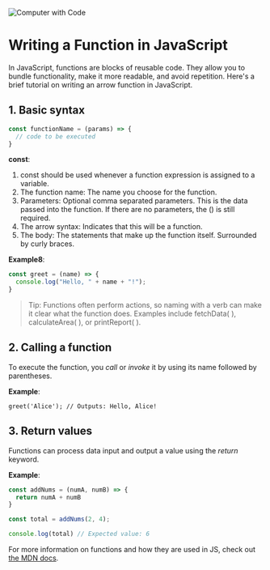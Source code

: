 ![Computer with Code](https://images.unsplash.com/photo-1587620962725-abab7fe55159?auto=format&fit=crop&q=80&w=1631&ixlib=rb-4.0.3&ixid=M3wxMjA3fDB8MHxwaG90by1wYWdlfHx8fGVufDB8fHx8fA%3D%3D)


# Writing a Function in JavaScript

In JavaScript, functions are blocks of reusable code. They allow you to bundle functionality, make it more readable, and avoid repetition. Here's a brief tutorial on writing an arrow function in JavaScript.

## 1. Basic syntax

``` javascript
const functionName = (params) => {
  // code to be executed
}
```

**const**: 
1. const should be used whenever a function expression is assigned to a variable.
2. The function name: The name you choose for the function.
3. Parameters: Optional comma separated parameters. This is the data passed into the function. If there are no parameters, the () is still required.
4. The arrow syntax: Indicates that this will be a function.
5. The body: The statements that make up the function itself. Surrounded by curly braces.

**Example8**:

``` javascript
const greet = (name) => {
  console.log("Hello, " + name + "!");
}
```

> Tip: Functions often perform actions, so naming with a verb can make it clear what the function does. Examples include fetchData( ), calculateArea( ), or printReport( ). 

## 2. Calling a function

To execute the function, you *call* or *invoke* it by using its name followed by parentheses.

**Example**:

`greet('Alice'); // Outputs: Hello, Alice!`


## 3. Return values

Functions can process data input and output a value using the *return* keyword.

**Example**: 

``` javascript
const addNums = (numA, numB) => {
  return numA + numB
}

const total = addNums(2, 4);

console.log(total) // Expected value: 6
```

For more information on functions and how they are used in JS, check out [the MDN docs](https://developer.mozilla.org/en-US/docs/Web/JavaScript/Guide/Functions).

